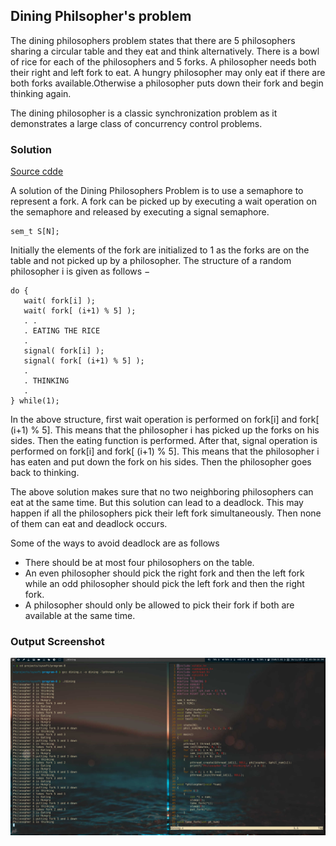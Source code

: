 ## Dining Philsopher's problem

The dining philosophers problem states that there are 5 philosophers sharing a circular table and they eat and think alternatively. There is a bowl of rice for each of the philosophers and 5 forks. A philosopher needs both their right and left fork to eat. A hungry philosopher may only eat if there are both forks available.Otherwise a philosopher puts down their fork and begin thinking again.

The dining philosopher is a classic synchronization problem as it demonstrates a large class of concurrency control problems.

### Solution

[Source cdde](dining.c)

A solution of the Dining Philosophers Problem is to use a semaphore to represent a fork. A fork can be picked up by executing a wait operation on the semaphore and released by executing a signal semaphore.

	sem_t S[N];

Initially the elements of the fork are initialized to 1 as the forks are on the table and not picked up by a philosopher.
The structure of a random philosopher i is given as follows −

	do {
	   wait( fork[i] );
	   wait( fork[ (i+1) % 5] );
	   . .
	   . EATING THE RICE
	   .
	   signal( fork[i] );
	   signal( fork[ (i+1) % 5] );
	   .
	   . THINKING
	   .
	} while(1);

In the above structure, first wait operation is performed on fork[i] and fork[ (i+1) % 5]. This means that the philosopher i has picked up the forks on his sides. Then the eating function is performed.
After that, signal operation is performed on fork[i] and fork[ (i+1) % 5]. This means that the philosopher i has eaten and put down the fork on his sides. Then the philosopher goes back to thinking.

The above solution makes sure that no two neighboring philosophers can eat at the same time. But this solution can lead to a deadlock. This may happen if all the philosophers pick their left fork simultaneously. Then none of them can eat and deadlock occurs.

Some of the ways to avoid deadlock are as follows 

- There should be at most four philosophers on the table.
- An even philosopher should pick the right fork and then the left fork while an odd philosopher should pick the left fork and then the right fork.
- A philosopher should only be allowed to pick their fork if both are available at the same time.


### Output Screenshot

![](dining.jpg)
